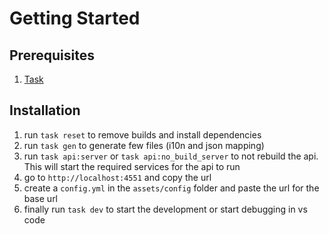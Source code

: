 # Getting Started

## Prerequisites

1. [Task](https://taskfile.dev/)

## Installation

1. run `task reset` to remove builds and install dependencies
1. run `task gen` to generate few files (i10n and json mapping)
1. run `task api:server` or `task api:no_build_server` to not rebuild the api.
   This will start the required services for the api to run
1. go to `http://localhost:4551` and copy the url
1. create a `config.yml` in the `assets/config` folder and paste the url for the
   base url
1. finally run `task dev` to start the development or start debugging in vs code
